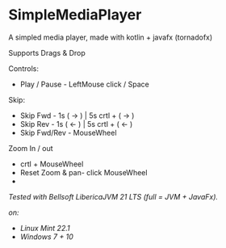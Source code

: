 # SimpleMediaPlayer
A simpled media player, made with kotlin + javafx (tornadofx)

Supports Drags & Drop

Controls:

- Play / Pause    -   LeftMouse click / Space

Skip:

- Skip Fwd        -   1s  ( -> ) | 5s  crtl + ( -> )
- Skip Rev        -   1s  ( <- ) | 5s  crtl + ( <- )
- Skip Fwd/Rev    -   MouseWheel

Zoom In / out
-   crtl + MouseWheel
- Reset Zoom & pan-   click MouseWheel
- 
*Tested with Bellsoft LibericaJVM 21 LTS (full = JVM + JavaFx).*

*on:*
- *Linux Mint 22.1*
- *Windows 7 + 10*
